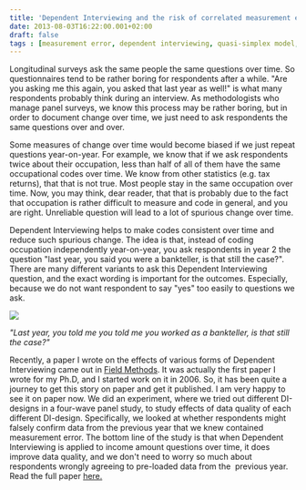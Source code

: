 ```yaml
---
title: 'Dependent Interviewing and the risk of correlated measurement errors'
date: 2013-08-03T16:22:00.001+02:00
draft: false
tags : [measurement error, dependent interviewing, quasi-simplex model, questionnaire design, data quality, panel survey]
---
```


Longitudinal surveys ask the same people the same questions over time. So questionnaires tend to be rather boring for respondents after a while. "Are you asking me this again, you asked that last year as well!" is what many respondents probably think during an interview. As methodologists who manage panel surveys, we know this process may be rather boring, but in order to document change over time, we just need to ask respondents the same questions over and over.  

  

Some measures of change over time would become biased if we just repeat questions year-on-year. For example, we know that if we ask respondents twice about their occupation, less than half of all of them have the same occupational codes over time. We know from other statistics (e.g. tax returns), that that is not true. Most people stay in the same occupation over time. Now, you may think, dear reader, that that is probably due to the fact that occupation is rather difficult to measure and code in general, and you are right. Unreliable question will lead to a lot of spurious change over time.

  

Dependent Interviewing helps to make codes consistent over time and reduce such spurious change. The idea is that, instead of coding occupation independently year-on-year, you ask respondents in year 2 the question "last year, you said you were a bankteller, is that still the case?". There are many different variants to ask this Dependent Interviewing question, and the exact wording is important for the outcomes. Especially, because we do not want respondent to say "yes" too easily to questions we ask.  
  

[![](http://1.bp.blogspot.com/-Nn9LXqCRaXc/Uf0PNO7KjdI/AAAAAAAACmM/-cLYJqtwcjw/s1600/interview.jpg)](http://1.bp.blogspot.com/-Nn9LXqCRaXc/Uf0PNO7KjdI/AAAAAAAACmM/-cLYJqtwcjw/s1600/interview.jpg)

_"Last year, you told me you told me you worked as a bankteller, is that still the case?"_

  

Recently, a paper I wrote on the effects of various forms of Dependent Interviewing came out in [Field Methods](https://dl.dropboxusercontent.com/u/2839696/Lugtig%20and%20Lensvelt-Mulders%20%28preprint%29%20evaluating%20the%20effect%20of%20DI%20on%20the%20quality%20of%20measures%20of%20change.pdf). It was actually the first paper I wrote for my Ph.D, and I started work on it in 2006. So, it has been quite a journey to get this story on paper and get it published. I am very happy to see it on paper now. We did an experiment, where we tried out different DI-designs in a four-wave panel study, to study effects of data quality of each different DI-design. Specifically, we looked at whether respondents might falsely confirm data from the previous year that we knew contained measurement error. The bottom line of the study is that when Dependent Interviewing is applied to income amount questions over time, it does improve data quality, and we don't need to worry so much about respondents wrongly agreeing to pre-loaded data from the  previous year. Read the full paper [here.](https://dl.dropboxusercontent.com/u/2839696/Lugtig%20and%20Lensvelt-Mulders%20%28preprint%29%20evaluating%20the%20effect%20of%20DI%20on%20the%20quality%20of%20measures%20of%20change.pdf)